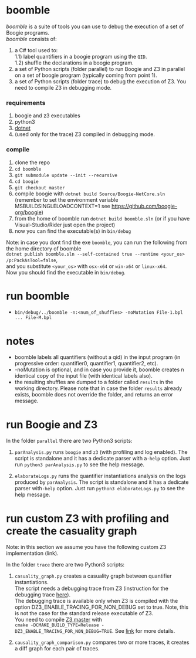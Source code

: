 # boomble
*boomble* is a suite of tools you can use to debug the execution of a set of Boogie programs.  
*boomble* consists of:  

1) a C# tool used to:  
  1.1) label quantifiers in a boogie program using the `QID`.  
  1.2) shuffle the declarations in a boogie program.  
2) a set of Python scripts (folder parallel) to run Boogie and Z3 in parallel on a set of boogie program (typically coming from point 1).  
3) a set of Python scripts (folder trace) to debug the execution of Z3. You need to compile Z3 in debugging mode.  

### requirements
1) boogie and z3 executables  
2) python3
3) [dotnet](https://docs.microsoft.com/en-us/dotnet/core/install/)
4) (used only for the trace) Z3 compiled in debugging mode.  

### compile
1) clone the repo
2) `cd boomble`
3) `git submodule update --init --recursive`
4) `cd boogie`
5) `git checkout master`
6) compile boogie with `dotnet build Source/Boogie-NetCore.sln` 
(remember to set the environment variable MSBUILDSINGLELOADCONTEXT=1 see https://github.com/boogie-org/boogie)
7) from the home of boomble run `dotnet build boomble.sln` (or if you have Visual-Studio/Rider just open the project)
8) now you can find the executable(s) in `bin/debug`

Note: in case you dont find the exe `boomble`, you can run the following from the home directory of boomble  
`dotnet publish boomble.sln --self-contained true --runtime <your_os> /p:PackAsTool=false`,  
and you substitute `<your_os>` with `osx-x64` or `win-x64` or `linux-x64`.  
Now you should find the executable in `bin/debug`.

# run boomble
* `bin/debug/../boomble -n:<num_of_shuffles> -noMutation File-1.bpl ... File-M.bpl`

# notes
* boomble labels all quantifiers (without a qid) in the input program (in progressive order: quantifier0, quantifier1, quantifier2, etc).
* -noMutation is optional, and in case you provide it, boomble creates n identical copy of the input file (with identical labels also).
* the resulting shuffles are dumped to a folder called `results` in the working directory. 
Please note that in case the folder `results` already exists, boomble does not override the folder, and returns an error message. 

# run Boogie and Z3

In the folder `parallel` there are two Python3 scripts:

1) `parAnalysis.py` runs `boogie` and `z3` (with profiling and log enabled). The script is standalone and it has a dedicate parser with a`-help` option. Just run `python3 parAnalysis.py` to see the help message.

2) `elaborateLogs.py` runs the quantifier instantiations analysis on the logs produced by `parAnalysis`. The script is standalone and it has a dedicate parser with`-help` option. Just run `python3 elaborateLogs.py` to see the help message.

# run custom Z3 with profiling and create the casuality graph

Note: in this section we assume you have the following custom Z3 implementation (link).

In the folder `trace` there are two Python3 scripts:

1) `casuality_graph.py` creates a casuality graph between quantifier instantiations.  
The script needs a debugging trace from Z3 (instruction for the debugging trace [here](https://github.com/rospoly/z3/blob/prototype/README.md)).  
The debugging trace is available only when Z3 is compiled with the option DZ3_ENABLE_TRACING_FOR_NON_DEBUG set to true. Note, this is not the case for the standard release executable of Z3.  
You need to compile [Z3 master](https://github.com/Z3Prover/z3) with  
`cmake -DCMAKE_BUILD_TYPE=Release -DZ3_ENABLE_TRACING_FOR_NON_DEBUG=TRUE`.
See [link](https://github.com/Z3Prover/z3/blob/master/README-CMake.md) for more details.

2) `causality_graph_comparison.py` compares two or more traces, it creates a diff graph for each pair of traces.
